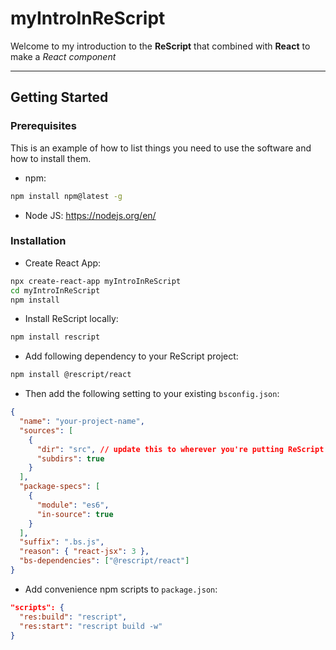 # myIntroInReScript

Welcome to my introduction to the **ReScript** that combined with **React** to make a *React component*

---

## Getting Started

### Prerequisites

This is an example of how to list things you need to use the software and how to install them.

- npm:

```sh
npm install npm@latest -g
```

- Node JS:
<https://nodejs.org/en/>

### Installation

- Create React App:

```sh
npx create-react-app myIntroInReScript
cd myIntroInReScript
npm install
```

- Install ReScript locally:

```sh
npm install rescript
```

- Add following dependency to your ReScript project:

```sh
npm install @rescript/react
```

- Then add the following setting to your existing `bsconfig.json`:

```json
{
  "name": "your-project-name",
  "sources": [
    {
      "dir": "src", // update this to wherever you're putting ReScript files
      "subdirs": true
    }
  ],
  "package-specs": [
    {
      "module": "es6",
      "in-source": true
    }
  ],
  "suffix": ".bs.js",
  "reason": { "react-jsx": 3 },
  "bs-dependencies": ["@rescript/react"]
}
```

- Add convenience npm scripts to `package.json`:

```json
"scripts": {
  "res:build": "rescript",
  "res:start": "rescript build -w"
}
```
